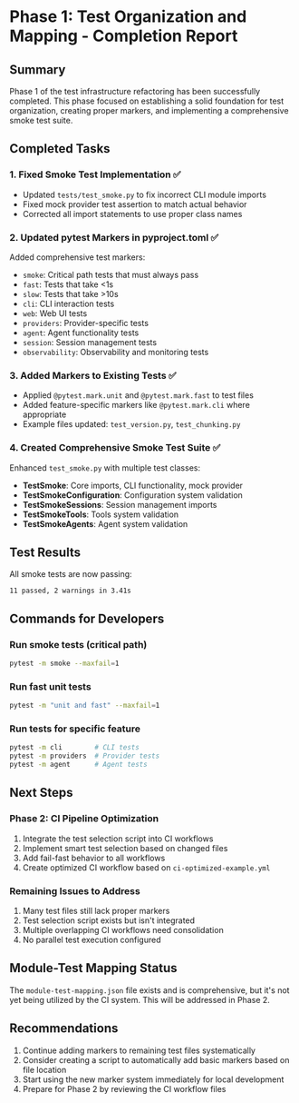 # Phase 1: Test Organization and Mapping - Completion Report

## Summary

Phase 1 of the test infrastructure refactoring has been successfully completed. This phase focused on establishing a solid foundation for test organization, creating proper markers, and implementing a comprehensive smoke test suite.

## Completed Tasks

### 1. Fixed Smoke Test Implementation ✅
- Updated `tests/test_smoke.py` to fix incorrect CLI module imports
- Fixed mock provider test assertion to match actual behavior
- Corrected all import statements to use proper class names

### 2. Updated pytest Markers in pyproject.toml ✅
Added comprehensive test markers:
- `smoke`: Critical path tests that must always pass
- `fast`: Tests that take <1s
- `slow`: Tests that take >10s
- `cli`: CLI interaction tests
- `web`: Web UI tests
- `providers`: Provider-specific tests
- `agent`: Agent functionality tests
- `session`: Session management tests
- `observability`: Observability and monitoring tests

### 3. Added Markers to Existing Tests ✅
- Applied `@pytest.mark.unit` and `@pytest.mark.fast` to test files
- Added feature-specific markers like `@pytest.mark.cli` where appropriate
- Example files updated: `test_version.py`, `test_chunking.py`

### 4. Created Comprehensive Smoke Test Suite ✅
Enhanced `test_smoke.py` with multiple test classes:
- **TestSmoke**: Core imports, CLI functionality, mock provider
- **TestSmokeConfiguration**: Configuration system validation
- **TestSmokeSessions**: Session management imports
- **TestSmokeTools**: Tools system validation
- **TestSmokeAgents**: Agent system validation

## Test Results

All smoke tests are now passing:
```
11 passed, 2 warnings in 3.41s
```

## Commands for Developers

### Run smoke tests (critical path)
```bash
pytest -m smoke --maxfail=1
```

### Run fast unit tests
```bash
pytest -m "unit and fast" --maxfail=1
```

### Run tests for specific feature
```bash
pytest -m cli        # CLI tests
pytest -m providers  # Provider tests
pytest -m agent      # Agent tests
```

## Next Steps

### Phase 2: CI Pipeline Optimization
1. Integrate the test selection script into CI workflows
2. Implement smart test selection based on changed files
3. Add fail-fast behavior to all workflows
4. Create optimized CI workflow based on `ci-optimized-example.yml`

### Remaining Issues to Address
1. Many test files still lack proper markers
2. Test selection script exists but isn't integrated
3. Multiple overlapping CI workflows need consolidation
4. No parallel test execution configured

## Module-Test Mapping Status

The `module-test-mapping.json` file exists and is comprehensive, but it's not yet being utilized by the CI system. This will be addressed in Phase 2.

## Recommendations

1. Continue adding markers to remaining test files systematically
2. Consider creating a script to automatically add basic markers based on file location
3. Start using the new marker system immediately for local development
4. Prepare for Phase 2 by reviewing the CI workflow files